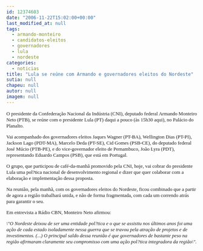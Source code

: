 ```yaml
---
id: 12374603
date: "2006-11-22T15:02:00+00:00"
last_modified_at: null
tags:
  - armando-monteiro
  - candidatos-eleitos
  - governadores
  - lula
  - nordeste
categories:
  - noticias
title: "Lula se reúne com Armando e governadores eleitos do Nordeste"
sutia: null
chapeu: null
autor: null
imagem: null
---
```

<p><FONT size=2></p>
<p><P><FONT face=Verdana>O presidente da Confederação Nacional da Indústria (CNI), deputado federal Armando Monteiro Neto (PTB), se reúne com o presidente Lula (PT) daqui a pouco (às 15h30 aqui), no Palácio do Planalto. </FONT></P></p>
<p><P><FONT face=Verdana>Vai acompanhado dos governadores eleitos Jaques Wagner (PT-BA), Wellington Dias (PT-PI), Jackson Lago (PDT-MA), Marcelo Deda (PT-SE), Cid Gomes (PSB-CE), do deputado federal José Múcio (PTB-PE), e do vice-governador eleito de Pernambuco, João Lyra (PDT), representando Eduardo Campos (PSB), que está em Portugal.</FONT></P></p>
<p><P><FONT face=Verdana>O grupo, que participou de café-da-manhã promovido pela CNI, hoje, vai cobrar do presidente Lula uma pol?tica nacional de desenvolvimento regional e dizer que quer colaborar com a elaboração e implementação dessa proposta.</FONT></P></p>
<p><P><FONT face=Verdana>Na reunião, pela manhã, com os governadores eleitos do Nordeste, ficou combinado que a partir de agora a região trabalhará unida, e não de forma fragmentada, com cada um correndo atrás para garantir o seu. </FONT></P></p>
<p><P><FONT face=Verdana>Em entrevista a Rádio CBN, Monteiro Neto afirmou:</FONT></P><I></p>
<p><P><FONT face=Verdana>\"O Nordeste deixou de ser uma entidade pol?tica e o que se assistiu nos últimos anos foi uma ação de cada estado isoladamente nessa guerra que se travou pela atração de projetos e de investimentos.&nbsp;(...) O principal saldo dessa reunião é que governadores de bastante peso na região afirmaram claramente seu compromisso com uma ação pol?tica integradora da região\".</FONT></I> </P></FONT> </p>
